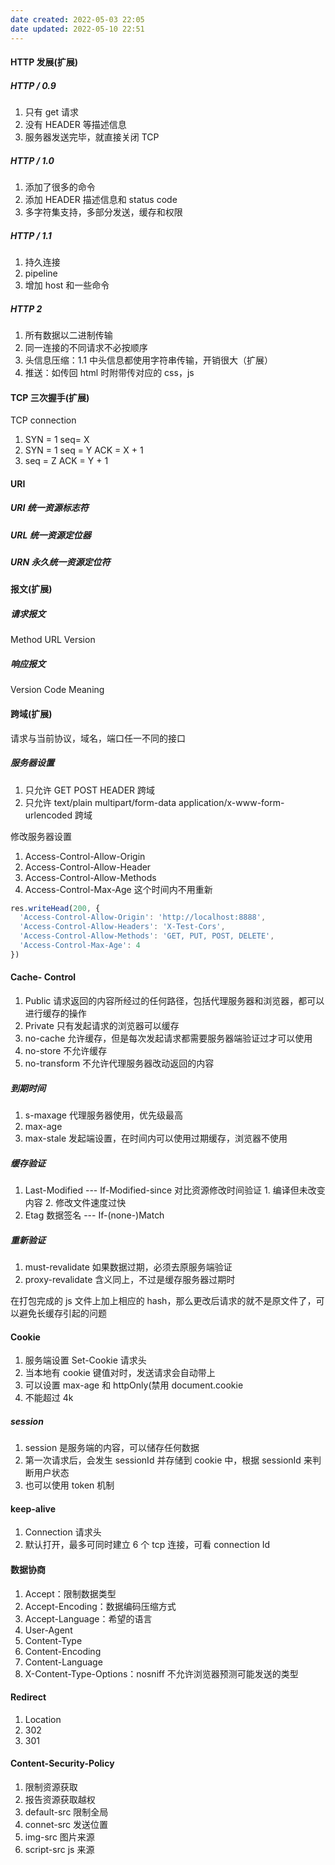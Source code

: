 ```yaml
---
date created: 2022-05-03 22:05
date updated: 2022-05-10 22:51
---
```


#### HTTP 发展(扩展)

##### HTTP / 0.9

1. 只有 get 请求
2. 没有 HEADER 等描述信息
3. 服务器发送完毕，就直接关闭 TCP

##### HTTP / 1.0

1. 添加了很多的命令
2. 添加 HEADER 描述信息和 status code
3. 多字符集支持，多部分发送，缓存和权限

##### HTTP / 1.1

1. 持久连接
2. pipeline
3. 增加 host 和一些命令

##### HTTP 2

1. 所有数据以二进制传输
2. 同一连接的不同请求不必按顺序
3. 头信息压缩：1.1 中头信息都使用字符串传输，开销很大（扩展）
4. 推送：如传回 html 时附带传对应的 css，js

#### TCP 三次握手(扩展)

TCP connection

1. SYN = 1 seq= X
2. SYN = 1 seq = Y ACK = X + 1
3. seq = Z ACK = Y + 1

#### URI

##### URI 统一资源标志符

##### URL 统一资源定位器

##### URN 永久统一资源定位符

#### 报文(扩展)

##### 请求报文

Method URL Version

##### 响应报文

Version Code Meaning

#### 跨域(扩展)

请求与当前协议，域名，端口任一不同的接口

##### 服务器设置

1. 只允许 GET POST HEADER 跨域
2. 只允许 text/plain multipart/form-data application/x-www-form-urlencoded 跨域

修改服务器设置

1. Access-Control-Allow-Origin
2. Access-Control-Allow-Header
3. Access-Control-Allow-Methods
4. Access-Control-Max-Age 这个时间内不用重新

```js
res.writeHead(200, {
  'Access-Control-Allow-Origin': 'http://localhost:8888',
  'Access-Control-Allow-Headers': 'X-Test-Cors',
  'Access-Control-Allow-Methods': 'GET, PUT, POST, DELETE',
  'Access-Control-Max-Age': 4
})
```

#### Cache- Control

1. Public 请求返回的内容所经过的任何路径，包括代理服务器和浏览器，都可以进行缓存的操作
2. Private 只有发起请求的浏览器可以缓存
3. no-cache 允许缓存，但是每次发起请求都需要服务器端验证过才可以使用
4. no-store 不允许缓存
5. no-transform 不允许代理服务器改动返回的内容

##### 到期时间

1. s-maxage 代理服务器使用，优先级最高
2. max-age
3. max-stale 发起端设置，在时间内可以使用过期缓存，浏览器不使用

##### 缓存验证

1. Last-Modified --- If-Modified-since 对比资源修改时间验证 1. 编译但未改变内容 2. 修改文件速度过快
2. Etag 数据签名 --- If-(none-)Match

##### 重新验证

1. must-revalidate 如果数据过期，必须去原服务端验证
2. proxy-revalidate 含义同上，不过是缓存服务器过期时

在打包完成的 js 文件上加上相应的 hash，那么更改后请求的就不是原文件了，可以避免长缓存引起的问题

#### Cookie

1. 服务端设置 Set-Cookie 请求头
2. 当本地有 cookie 键值对时，发送请求会自动带上
3. 可以设置 max-age 和 httpOnly(禁用 document.cookie
4. 不能超过 4k

##### session

1. session 是服务端的内容，可以储存任何数据
2. 第一次请求后，会发生 sessionId 并存储到 cookie 中，根据 sessionId 来判断用户状态
3. 也可以使用 token 机制

#### keep-alive

1. Connection 请求头
2. 默认打开，最多可同时建立 6 个 tcp 连接，可看 connection Id

#### 数据协商

1. Accept：限制数据类型
2. Accept-Encoding：数据编码压缩方式
3. Accept-Language：希望的语言
4. User-Agent
5. Content-Type
6. Content-Encoding
7. Content-Language
8. X-Content-Type-Options：nosniff 不允许浏览器预测可能发送的类型

#### Redirect

1. Location
2. 302
3. 301

#### Content-Security-Policy

1. 限制资源获取
2. 报告资源获取越权
3. default-src 限制全局
4. connet-src 发送位置
5. img-src 图片来源
6. script-src js 来源
